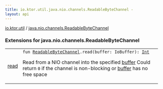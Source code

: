 ```yaml
---
title: io.ktor.util.java.nio.channels.ReadableByteChannel - 
layout: api
---
```


<div class='api-docs-breadcrumbs'><a href="../index.html">io.ktor.util</a> / <a href="./index.html">java.nio.channels.ReadableByteChannel</a></div>

### Extensions for java.nio.channels.ReadableByteChannel

<table class="api-docs-table">
<tbody>
<tr>
<td markdown="1">

<a href="read.html">read</a>


</td>
<td markdown="1">
<div class="signature"><code><span class="keyword">fun </span><a href="http://docs.oracle.com/javase/6/docs/api/java/nio/channels/ReadableByteChannel.html"><span class="identifier">ReadableByteChannel</span></a><span class="symbol">.</span><span class="identifier">read</span><span class="symbol">(</span><span class="parameterName" id="io.ktor.util$read(java.nio.channels.ReadableByteChannel, kotlinx.io.core.IoBuffer)/buffer">buffer</span><span class="symbol">:</span>&nbsp;<span class="identifier">IoBuffer</span><span class="symbol">)</span><span class="symbol">: </span><a href="https://kotlinlang.org/api/latest/jvm/stdlib/kotlin/-int/index.html"><span class="identifier">Int</span></a></code></div>

Read from a NIO channel into the specified <a href="read.html#io.ktor.util$read(java.nio.channels.ReadableByteChannel, kotlinx.io.core.IoBuffer)/buffer">buffer</a>
Could return <code>0</code> if the channel is non-blocking or <a href="read.html#io.ktor.util$read(java.nio.channels.ReadableByteChannel, kotlinx.io.core.IoBuffer)/buffer">buffer</a> has no free space


</td>
</tr>
</tbody>
</table>
